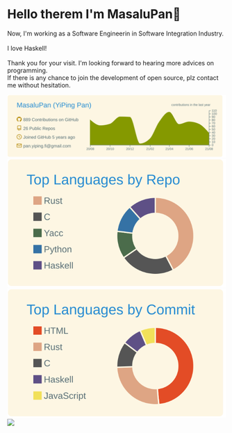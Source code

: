 # Hello therem I'm MasaluPan👋

Now, I'm working as a Software Engineerin in Software Integration Industry.
<br>
<br>I love Haskell!
<br>
<br>Thank you for your visit. I'm looking forward to hearing more advices on programming.
<br>If there is any chance to join the development of open source, plz contact me without hesitation.

![](https://raw.githubusercontent.com/MasaluPan/MasaluPan/master/profile-summary-card-output/solarized/0-profile-details.svg)
![](https://raw.githubusercontent.com/MasaluPan/MasaluPan/master/profile-summary-card-output/solarized/1-repos-per-language.svg)
![](https://raw.githubusercontent.com/MasaluPan/MasaluPan/master/profile-summary-card-output/solarized/2-most-commit-language.svg)
<br>
![](https://komarev.com/ghpvc/?username=calm0815&color=green)


